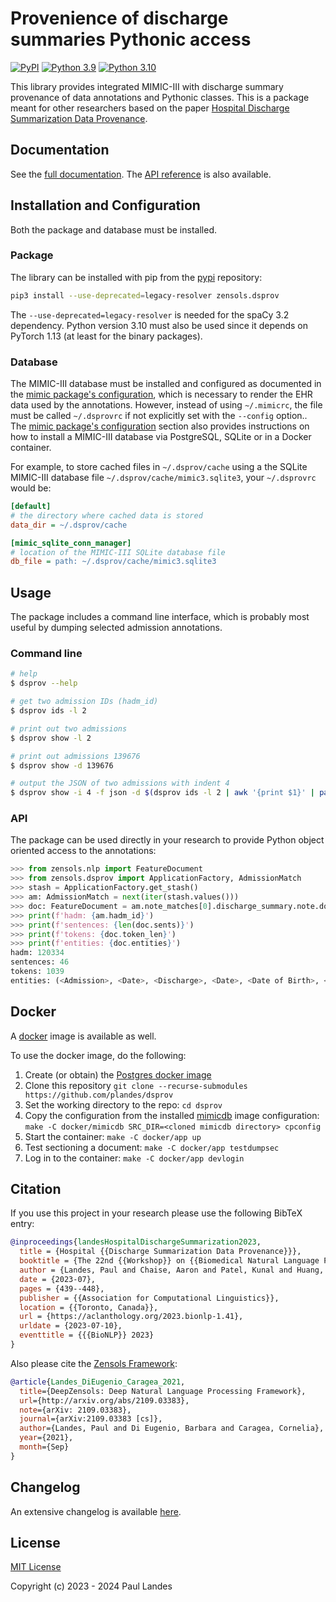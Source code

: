 # Provenience of discharge summaries Pythonic access

[![PyPI][pypi-badge]][pypi-link]
[![Python 3.9][python39-badge]][python39-link]
[![Python 3.10][python310-badge]][python310-link]

This library provides integrated MIMIC-III with discharge summary provenance of
data annotations and Pythonic classes.  This is a package meant for other
researchers based on the paper [Hospital Discharge Summarization Data
Provenance](https://aclanthology.org/2023.bionlp-1.41/).


## Documentation

See the [full documentation](https://plandes.github.io/dsprov/index.html).
The [API reference](https://plandes.github.io/dsprov/api.html) is also
available.


## Installation and Configuration

Both the package and database must be installed.


### Package

The library can be installed with pip from the [pypi] repository:
```bash
pip3 install --use-deprecated=legacy-resolver zensols.dsprov
```
The `--use-deprecated=legacy-resolver` is needed for the spaCy 3.2 dependency.
Python version 3.10 must also be used since it depends on PyTorch 1.13 (at
least for the binary packages).


### Database

The MIMIC-III database must be installed and configured as documented in the
[mimic package's configuration], which is necessary to render the EHR data used
by the annotations.  However, instead of using `~/.mimicrc`, the file must be
called `~/.dsprovrc` if not explicitly set with the `--config` option..  The
[mimic package's configuration] section also provides instructions on how to
install a MIMIC-III database via PostgreSQL, SQLite or in a Docker container.

For example, to store cached files in `~/.dsprov/cache` using a the SQLite
MIMIC-III database file `~/.dsprov/cache/mimic3.sqlite3`, your `~/.dsprovrc`
would be:
```ini
[default]
# the directory where cached data is stored
data_dir = ~/.dsprov/cache

[mimic_sqlite_conn_manager]
# location of the MIMIC-III SQLite database file
db_file = path: ~/.dsprov/cache/mimic3.sqlite3
```


## Usage

The package includes a command line interface, which is probably most useful by
dumping selected admission annotations.


### Command line

```bash
# help
$ dsprov --help

# get two admission IDs (hadm_id)
$ dsprov ids -l 2

# print out two admissions
$ dsprov show -l 2

# print out admissions 139676
$ dsprov show -d 139676

# output the JSON of two admissions with indent 4
$ dsprov show -i 4 -f json -d $(dsprov ids -l 2 | awk '{print $1}' | paste -s -d, -)
```

### API

The package can be used directly in your research to provide Python object
oriented access to the annotations:

```python
>>> from zensols.nlp import FeatureDocument
>>> from zensols.dsprov import ApplicationFactory, AdmissionMatch
>>> stash = ApplicationFactory.get_stash()
>>> am: AdmissionMatch = next(iter(stash.values()))
>>> doc: FeatureDocument = am.note_matches[0].discharge_summary.note.doc
>>> print(f'hadm: {am.hadm_id}')
>>> print(f'sentences: {len(doc.sents)}')
>>> print(f'tokens: {doc.token_len}')
>>> print(f'entities: {doc.entities}')
hadm: 120334
sentences: 46
tokens: 1039
entities: (<Admission>, <Date>, <Discharge>, <Date>, <Date of Birth>, <Sex>, ...)
```

## Docker

A [docker](docker/app/README.md) image is available as well.

To use the docker image, do the following:

1. Create (or obtain) the [Postgres docker image]
1. Clone this repository `git clone --recurse-submodules
   https://github.com/plandes/dsprov`
1. Set the working directory to the repo: `cd dsprov`
1. Copy the configuration from the installed [mimicdb] image
   configuration: `make -C docker/mimicdb SRC_DIR=<cloned mimicdb directory>
   cpconfig`
1. Start the container: `make -C docker/app up`
1. Test sectioning a document: `make -C docker/app testdumpsec`
1. Log in to the container: `make -C docker/app devlogin`


## Citation

If you use this project in your research please use the following BibTeX entry:

```bibtex
@inproceedings{landesHospitalDischargeSummarization2023,
  title = {Hospital {{Discharge Summarization Data Provenance}}},
  booktitle = {The 22nd {{Workshop}} on {{Biomedical Natural Language Processing}} and {{BioNLP Shared Tasks}}},
  author = {Landes, Paul and Chaise, Aaron and Patel, Kunal and Huang, Sean and Di Eugenio, Barbara},
  date = {2023-07},
  pages = {439--448},
  publisher = {{Association for Computational Linguistics}},
  location = {{Toronto, Canada}},
  url = {https://aclanthology.org/2023.bionlp-1.41},
  urldate = {2023-07-10},
  eventtitle = {{{BioNLP}} 2023}
}
```

Also please cite the [Zensols Framework]:

```bibtex
@article{Landes_DiEugenio_Caragea_2021,
  title={DeepZensols: Deep Natural Language Processing Framework},
  url={http://arxiv.org/abs/2109.03383},
  note={arXiv: 2109.03383},
  journal={arXiv:2109.03383 [cs]},
  author={Landes, Paul and Di Eugenio, Barbara and Caragea, Cornelia},
  year={2021},
  month={Sep}
}
```


## Changelog

An extensive changelog is available [here](CHANGELOG.md).


## License

[MIT License](LICENSE.md)

Copyright (c) 2023 - 2024 Paul Landes


<!-- links -->
[pypi]: https://pypi.org/project/zensols.dsprov/
[pypi-link]: https://pypi.python.org/pypi/zensols.dsprov
[pypi-badge]: https://img.shields.io/pypi/v/zensols.dsprov.svg
[python39-badge]: https://img.shields.io/badge/python-3.9-blue.svg
[python39-link]: https://www.python.org/downloads/release/python-390
[python310-badge]: https://img.shields.io/badge/python-3.10-blue.svg
[python310-link]: https://www.python.org/downloads/release/python-310

[Zensols Framework]: https://github.com/plandes/deepnlp
[Postgres docker image]: https://github.com/MIT-LCP/mimic-code/blob/main/mimic-iii/buildmimic/postgres/README.md
[mimic package's configuration]: https://github.com/plandes/mimic#configuration
[mimicdb]: https://github.com/plandes/mimicdb
